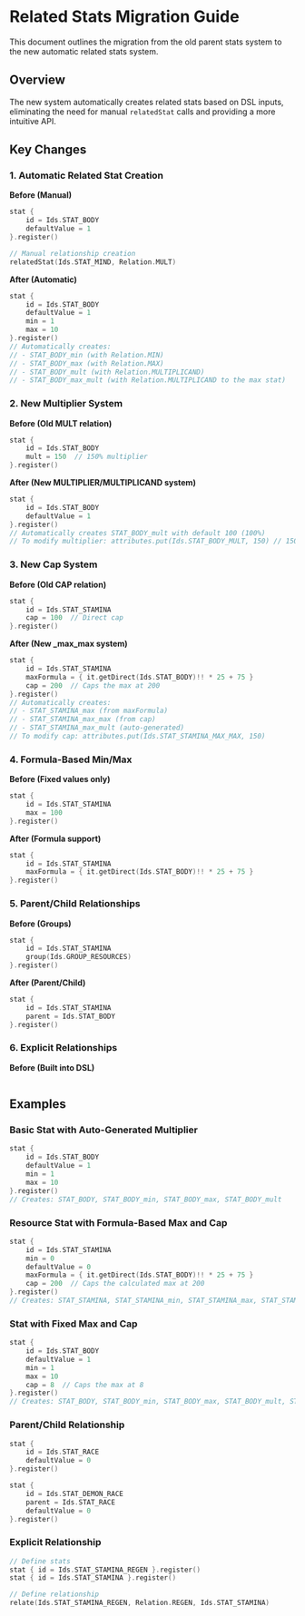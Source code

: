 # Related Stats Migration Guide

This document outlines the migration from the old parent stats system to the new automatic related stats system.

## Overview

The new system automatically creates related stats based on DSL inputs, eliminating the need for manual `relatedStat` calls and providing a more intuitive API.

## Key Changes

### 1. Automatic Related Stat Creation

**Before (Manual)**
```kotlin
stat {
    id = Ids.STAT_BODY
    defaultValue = 1
}.register()

// Manual relationship creation
relatedStat(Ids.STAT_MIND, Relation.MULT)
```

**After (Automatic)**
```kotlin
stat {
    id = Ids.STAT_BODY
    defaultValue = 1
    min = 1
    max = 10
}.register()
// Automatically creates:
// - STAT_BODY_min (with Relation.MIN)
// - STAT_BODY_max (with Relation.MAX)
// - STAT_BODY_mult (with Relation.MULTIPLICAND)
// - STAT_BODY_max_mult (with Relation.MULTIPLICAND to the max stat)
```

### 2. New Multiplier System

**Before (Old MULT relation)**
```kotlin
stat {
    id = Ids.STAT_BODY
    mult = 150  // 150% multiplier
}.register()
```

**After (New MULTIPLIER/MULTIPLICAND system)**
```kotlin
stat {
    id = Ids.STAT_BODY
    defaultValue = 1
}.register()
// Automatically creates STAT_BODY_mult with default 100 (100%)
// To modify multiplier: attributes.put(Ids.STAT_BODY_MULT, 150) // 150%
```

### 3. New Cap System

**Before (Old CAP relation)**
```kotlin
stat {
    id = Ids.STAT_STAMINA
    cap = 100  // Direct cap
}.register()
```

**After (New _max_max system)**
```kotlin
stat {
    id = Ids.STAT_STAMINA
    maxFormula = { it.getDirect(Ids.STAT_BODY)!! * 25 + 75 }
    cap = 200  // Caps the max at 200
}.register()
// Automatically creates:
// - STAT_STAMINA_max (from maxFormula)
// - STAT_STAMINA_max_max (from cap)
// - STAT_STAMINA_max_mult (auto-generated)
// To modify cap: attributes.put(Ids.STAT_STAMINA_MAX_MAX, 150)
```

### 4. Formula-Based Min/Max

**Before (Fixed values only)**
```kotlin
stat {
    id = Ids.STAT_STAMINA
    max = 100
}.register()
```

**After (Formula support)**
```kotlin
stat {
    id = Ids.STAT_STAMINA
    maxFormula = { it.getDirect(Ids.STAT_BODY)!! * 25 + 75 }
}.register()
```

### 5. Parent/Child Relationships

**Before (Groups)**
```kotlin
stat {
    id = Ids.STAT_STAMINA
    group(Ids.GROUP_RESOURCES)
}.register()
```

**After (Parent/Child)**
```kotlin
stat {
    id = Ids.STAT_STAMINA
    parent = Ids.STAT_BODY
}.register()
```

### 6. Explicit Relationships

**Before (Built into DSL)**
```
```

## Examples

### Basic Stat with Auto-Generated Multiplier
```kotlin
stat {
    id = Ids.STAT_BODY
    defaultValue = 1
    min = 1
    max = 10
}.register()
// Creates: STAT_BODY, STAT_BODY_min, STAT_BODY_max, STAT_BODY_mult
```

### Resource Stat with Formula-Based Max and Cap
```kotlin
stat {
    id = Ids.STAT_STAMINA
    min = 0
    defaultValue = 0
    maxFormula = { it.getDirect(Ids.STAT_BODY)!! * 25 + 75 }
    cap = 200  // Caps the calculated max at 200
}.register()
// Creates: STAT_STAMINA, STAT_STAMINA_min, STAT_STAMINA_max, STAT_STAMINA_mult, STAT_STAMINA_max_mult, STAT_STAMINA_max_max
```

### Stat with Fixed Max and Cap
```kotlin
stat {
    id = Ids.STAT_BODY
    defaultValue = 1
    min = 1
    max = 10
    cap = 8  // Caps the max at 8
}.register()
// Creates: STAT_BODY, STAT_BODY_min, STAT_BODY_max, STAT_BODY_mult, STAT_BODY_max_mult, STAT_BODY_max_max
```

### Parent/Child Relationship
```kotlin
stat {
    id = Ids.STAT_RACE
    defaultValue = 0
}.register()

stat {
    id = Ids.STAT_DEMON_RACE
    parent = Ids.STAT_RACE
    defaultValue = 0
}.register()
```

### Explicit Relationship
```kotlin
// Define stats
stat { id = Ids.STAT_STAMINA_REGEN }.register()
stat { id = Ids.STAT_STAMINA }.register()

// Define relationship
relate(Ids.STAT_STAMINA_REGEN, Relation.REGEN, Ids.STAT_STAMINA)
```